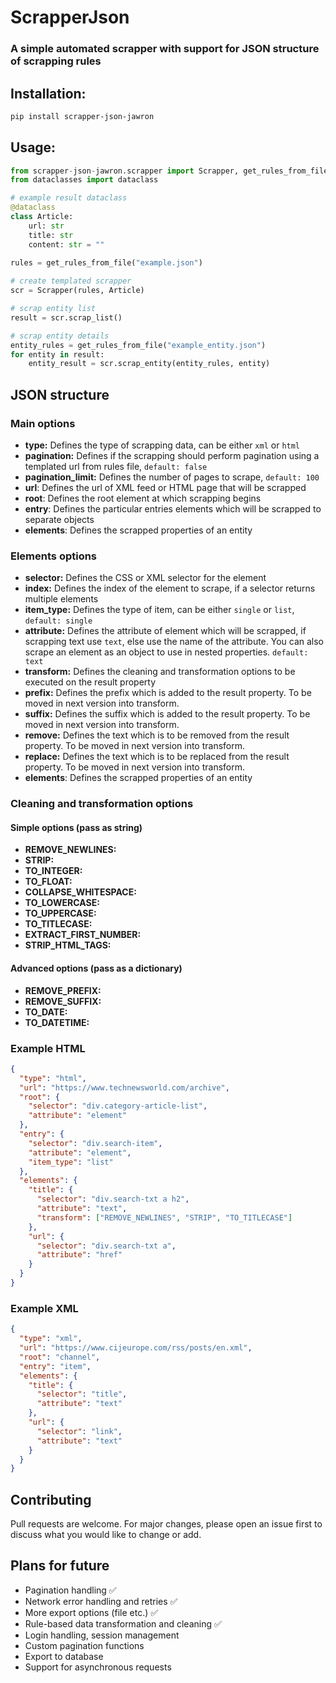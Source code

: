 # ScrapperJson

### A simple automated scrapper with support for JSON structure of scrapping rules

## Installation:
```bash
pip install scrapper-json-jawron
```

## Usage:
```python
from scrapper-json-jawron.scrapper import Scrapper, get_rules_from_file
from dataclasses import dataclass

# example result dataclass
@dataclass
class Article:
    url: str
    title: str
    content: str = ""
        
rules = get_rules_from_file("example.json")

# create templated scrapper
scr = Scrapper(rules, Article)

# scrap entity list
result = scr.scrap_list()

# scrap entity details
entity_rules = get_rules_from_file("example_entity.json")
for entity in result:
    entity_result = scr.scrap_entity(entity_rules, entity)
```

## JSON structure

### Main options
* **type:** Defines the type of scrapping data, can be either `xml` or `html`
* **pagination:** Defines if the scrapping should perform pagination using a templated url from rules file, `default: false`
* **pagination_limit:** Defines the number of pages to scrape, `default: 100`
* **url**: Defines the url of XML feed or HTML page that will be scrapped
* **root**: Defines the root element at which scrapping begins
* **entry**: Defines the particular entries elements which will be scrapped to separate objects
* **elements**: Defines the scrapped properties of an entity

### Elements options
* **selector:** Defines the CSS or XML selector for the element
* **index:** Defines the index of the element to scrape, if a selector returns multiple elements
* **item_type:** Defines the type of item, can be either `single` or `list`, `default: single`
* **attribute:** Defines the attribute of element which will be scrapped, if scrapping text use `text`, else use the name of the attribute. You can also scrape an element as an object to use in nested properties. `default: text`
* **transform:** Defines the cleaning and transformation options to be executed on the result property
* **prefix:** Defines the prefix which is added to the result property. To be moved in next version into transform.
* **suffix:** Defines the suffix which is added to the result property. To be moved in next version into transform.
* **remove:** Defines the text which is to be removed from the result property. To be moved in next version into transform.
* **replace:** Defines the text which is to be replaced from the result property. To be moved in next version into transform.
* **elements**: Defines the scrapped properties of an entity

### Cleaning and transformation options
#### Simple options (pass as string)
* **REMOVE_NEWLINES:**
* **STRIP:**
* **TO_INTEGER:**
* **TO_FLOAT:**
* **COLLAPSE_WHITESPACE:**
* **TO_LOWERCASE:**
* **TO_UPPERCASE:**
* **TO_TITLECASE:**
* **EXTRACT_FIRST_NUMBER:**
* **STRIP_HTML_TAGS:**

#### Advanced options (pass as a dictionary)
* **REMOVE_PREFIX:**
* **REMOVE_SUFFIX:**
* **TO_DATE:**
* **TO_DATETIME:**

### Example HTML
```json
{
  "type": "html",
  "url": "https://www.technewsworld.com/archive",
  "root": {
    "selector": "div.category-article-list",
    "attribute": "element"
  },
  "entry": {
    "selector": "div.search-item",
    "attribute": "element",
    "item_type": "list"
  },
  "elements": {
    "title": {
      "selector": "div.search-txt a h2",
      "attribute": "text",
      "transform": ["REMOVE_NEWLINES", "STRIP", "TO_TITLECASE"]
    },
    "url": {
      "selector": "div.search-txt a",
      "attribute": "href"
    }
  }
}
```

### Example XML
```json
{
  "type": "xml",
  "url": "https://www.cijeurope.com/rss/posts/en.xml",
  "root": "channel",
  "entry": "item",
  "elements": {
    "title": {
      "selector": "title",
      "attribute": "text"
    },
    "url": {
      "selector": "link",
      "attribute": "text"
    }
  }
}
```

## Contributing

Pull requests are welcome. For major changes, please open an issue first
to discuss what you would like to change or add.

## Plans for future
* Pagination handling ✅
* Network error handling and retries ✅
* More export options (file etc.) ✅
* Rule-based data transformation and cleaning ✅ 
* Login handling, session management
* Custom pagination functions
* Export to database
* Support for asynchronous requests